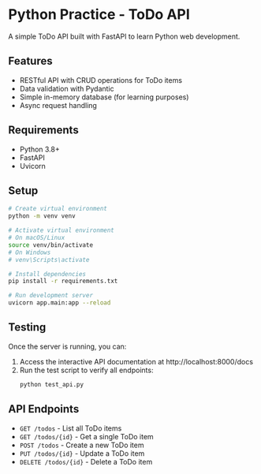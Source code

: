 # Python Practice - ToDo API

A simple ToDo API built with FastAPI to learn Python web development.

## Features
- RESTful API with CRUD operations for ToDo items
- Data validation with Pydantic
- Simple in-memory database (for learning purposes)
- Async request handling

## Requirements
- Python 3.8+
- FastAPI
- Uvicorn

## Setup
```bash
# Create virtual environment
python -m venv venv

# Activate virtual environment
# On macOS/Linux
source venv/bin/activate
# On Windows
# venv\Scripts\activate

# Install dependencies
pip install -r requirements.txt

# Run development server
uvicorn app.main:app --reload
```

## Testing
Once the server is running, you can:

1. Access the interactive API documentation at http://localhost:8000/docs
2. Run the test script to verify all endpoints:
   ```bash
   python test_api.py
   ```

## API Endpoints
- `GET /todos` - List all ToDo items
- `GET /todos/{id}` - Get a single ToDo item
- `POST /todos` - Create a new ToDo item
- `PUT /todos/{id}` - Update a ToDo item
- `DELETE /todos/{id}` - Delete a ToDo item
